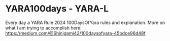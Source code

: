 # YARA100days - YARA-L
Every day a YARA Rule
2024 100DaysOfYara rules and explanation. More on what I am trying to accomplish here: https://medium.com/@Shinigami42/100daysofyara-45bdce96d48f

